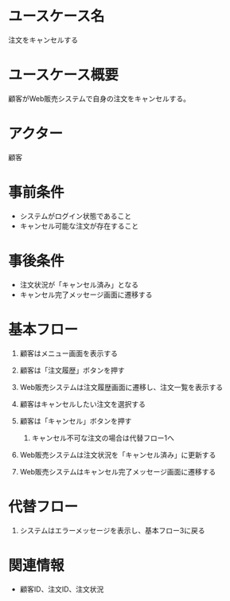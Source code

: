 # ユースケース名
注文をキャンセルする

# ユースケース概要
顧客がWeb販売システムで自身の注文をキャンセルする。

# アクター
顧客

# 事前条件
- システムがログイン状態であること
- キャンセル可能な注文が存在すること

# 事後条件
- 注文状況が「キャンセル済み」となる
- キャンセル完了メッセージ画面に遷移する

# 基本フロー
1. 顧客はメニュー画面を表示する
2. 顧客は「注文履歴」ボタンを押す
3. Web販売システムは注文履歴画面に遷移し、注文一覧を表示する
   
4. 顧客はキャンセルしたい注文を選択する
5. 顧客は「キャンセル」ボタンを押す  
   1. キャンセル不可な注文の場合は代替フロー1へ  
6. Web販売システムは注文状況を「キャンセル済み」に更新する
7. Web販売システムはキャンセル完了メッセージ画面に遷移する

# 代替フロー
1. システムはエラーメッセージを表示し、基本フロー3に戻る

# 関連情報
- 顧客ID、注文ID、注文状況